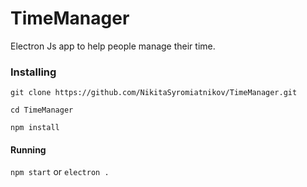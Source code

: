 # TimeManager

Electron Js app to help people manage their time. 

### Installing

`git clone https://github.com/NikitaSyromiatnikov/TimeManager.git`
 
`cd TimeManager`
 
`npm install`

#### Running

`npm start` or `electron .` 

